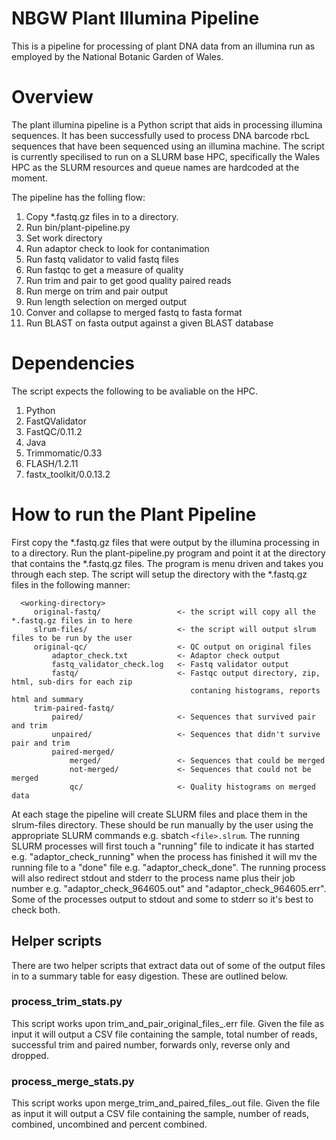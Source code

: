 # NBGW Plant Illumina Pipeline
This is a pipeline for processing of plant DNA data from an illumina run as employed by the National Botanic Garden of Wales. 

# Overview
The plant illumina pipeline is a Python script that aids in processing illumina sequences. It has been successfully used to process DNA barcode rbcL sequences that have been sequenced using an illumina machine. The script is currently specilised to run on a SLURM base HPC, specifically the Wales HPC as the SLURM resources and queue names are hardcoded at the moment.

The pipeline has the folling flow:

 1. Copy *.fastq.gz files in to a directory.
 2. Run bin/plant-pipeline.py
 3. Set work directory
 4. Run adaptor check to look for contanimation
 5. Run fastq validator to valid fastq files
 6. Run fastqc to get a measure of quality
 7. Run trim and pair to get good quality paired reads
 8. Run merge on trim and pair output
 9. Run length selection on merged output
 10. Conver and collapse to merged fastq to fasta format
 11. Run BLAST on fasta output against a given BLAST database
 
# Dependencies
The script expects the following to be avaliable on the HPC. 

 1. Python
 2. FastQValidator
 2. FastQC/0.11.2
 3. Java
 4. Trimmomatic/0.33
 5. FLASH/1.2.11
 6. fastx_toolkit/0.0.13.2

# How to run the Plant Pipeline
First copy the *.fastq.gz files that were output by the illumina processing in to a directory. Run the plant-pipeline.py program and point it at the directory that contains the *.fastq.gz files. The program is menu driven and takes you through each step. The script will setup the directory with the *.fastq.gz files in the following manner:
 
```
  <working-directory>
     original-fastq/                 <- the script will copy all the *.fastq.gz files in to here
     slrum-files/                    <- the script will output slrum files to be run by the user
     original-qc/                    <- QC output on original files
         adaptor_check.txt           <- Adaptor check output
         fastq_validator_check.log   <- Fastq validator output
         fastq/                      <- Fastqc output directory, zip, html, sub-dirs for each zip
                                        contaning histograms, reports html and summary
     trim-paired-fastq/
         paired/                     <- Sequences that survived pair and trim
         unpaired/                   <- Sequences that didn't survive pair and trim
         paired-merged/
             merged/                 <- Sequences that could be merged
             not-merged/             <- Sequences that could not be merged
             qc/                     <- Quality histograms on merged data
```

At each stage the pipeline will create SLURM files and place them in the slrum-files directory. These should be run manually by the user using the appropriate SLURM commands e.g. sbatch ```<file>.slrum```. The running SLURM processes will first touch a "running" file to indicate it has started e.g. "adaptor_check_running" when the process has finished it will mv the running file to a "done" file e.g. "adaptor_check_done". The running process will also redirect stdout and stderr to the process name plus their job number e.g. "adaptor_check_964605.out" and "adaptor_check_964605.err". Some of the processes output to stdout and some to stderr so it's best to check both.

## Helper scripts
There are two helper scripts that extract data out of some of the output files in to a summary table for easy digestion. These are outlined below.

### process_trim_stats.py
This script works upon trim_and_pair_original_files_<jobid>.err file. Given the file as input it will output a CSV file containing the sample, total number of reads, successful trim and paired number, forwards only, reverse only and dropped.

### process_merge_stats.py
This script works upon merge_trim_and_paired_files_<jobid>.out file. Given the file as input it will output a CSV file containing the sample, number of reads, combined, uncombined and percent combined. 


         
         
     
